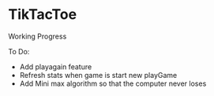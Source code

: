 # TikTacToe

 Working Progress

 To Do:
 - Add playagain feature
 - Refresh stats when game is start new playGame
 - Add Mini max algorithm so that the computer never loses
